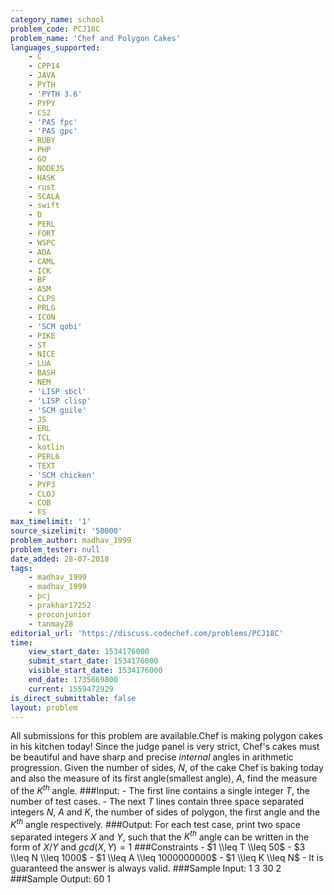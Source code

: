 ```yaml
---
category_name: school
problem_code: PCJ18C
problem_name: 'Chef and Polygon Cakes'
languages_supported:
    - C
    - CPP14
    - JAVA
    - PYTH
    - 'PYTH 3.6'
    - PYPY
    - CS2
    - 'PAS fpc'
    - 'PAS gpc'
    - RUBY
    - PHP
    - GO
    - NODEJS
    - HASK
    - rust
    - SCALA
    - swift
    - D
    - PERL
    - FORT
    - WSPC
    - ADA
    - CAML
    - ICK
    - BF
    - ASM
    - CLPS
    - PRLG
    - ICON
    - 'SCM qobi'
    - PIKE
    - ST
    - NICE
    - LUA
    - BASH
    - NEM
    - 'LISP sbcl'
    - 'LISP clisp'
    - 'SCM guile'
    - JS
    - ERL
    - TCL
    - kotlin
    - PERL6
    - TEXT
    - 'SCM chicken'
    - PYP3
    - CLOJ
    - COB
    - FS
max_timelimit: '1'
source_sizelimit: '50000'
problem_author: madhav_1999
problem_tester: null
date_added: 28-07-2018
tags:
    - madhav_1999
    - madhav_1999
    - pcj
    - prakhar17252
    - proconjunior
    - tanmay28
editorial_url: 'https://discuss.codechef.com/problems/PCJ18C'
time:
    view_start_date: 1534176000
    submit_start_date: 1534176000
    visible_start_date: 1534176000
    end_date: 1735669800
    current: 1559472929
is_direct_submittable: false
layout: problem
---
```

All submissions for this problem are available.Chef is making polygon cakes in his kitchen today! Since the judge panel is very strict, Chef's cakes must be beautiful and have sharp and precise $internal$ angles in arithmetic progression. Given the number of sides, $N$, of the cake Chef is baking today and also the measure of its first angle(smallest angle), $A$, find the measure of the $K^{th}$ angle. ###Input: - The first line contains a single integer $T$, the number of test cases. - The next $T$ lines contain three space separated integers $N$, $A$ and $K$, the number of sides of polygon, the first angle and the $K^{th}$ angle respectively. ###Output: For each test case, print two space separated integers $X$ and $Y$, such that the $K^{th}$ angle can be written in the form of $X/Y$ and $gcd(X, Y) = 1$ ###Constraints - $1 \\leq T \\leq 50$ - $3 \\leq N \\leq 1000$ - $1 \\leq A \\leq 1000000000$ - $1 \\leq K \\leq N$ - It is guaranteed the answer is always valid. ###Sample Input: 1 3 30 2 ###Sample Output: 60 1
